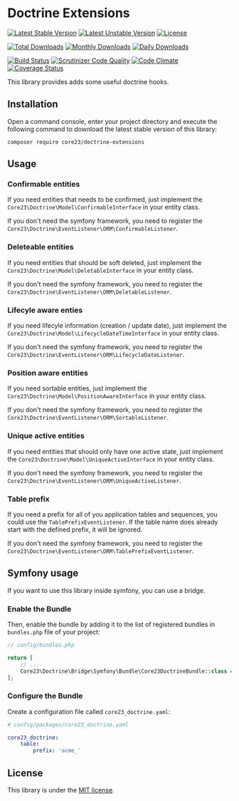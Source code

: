 Doctrine Extensions
===================
[![Latest Stable Version](https://poser.pugx.org/core23/doctrine-extensions/v/stable)](https://packagist.org/packages/core23/doctrine-extensions)
[![Latest Unstable Version](https://poser.pugx.org/core23/doctrine-extensions/v/unstable)](https://packagist.org/packages/core23/doctrine-extensions)
[![License](https://poser.pugx.org/core23/doctrine-extensions/license)](LICENSE.md)

[![Total Downloads](https://poser.pugx.org/core23/doctrine-extensions/downloads)](https://packagist.org/packages/core23/doctrine-extensions)
[![Monthly Downloads](https://poser.pugx.org/core23/doctrine-extensions/d/monthly)](https://packagist.org/packages/core23/doctrine-extensions)
[![Daily Downloads](https://poser.pugx.org/core23/doctrine-extensions/d/daily)](https://packagist.org/packages/core23/doctrine-extensions)

[![Build Status](https://travis-ci.org/core23/doctrine-extensions.svg)](http://travis-ci.org/core23/doctrine-extensions)
[![Scrutinizer Code Quality](https://scrutinizer-ci.com/g/core23/doctrine-extensions/badges/quality-score.png)](https://scrutinizer-ci.com/g/core23/doctrine-extensions/)
[![Code Climate](https://codeclimate.com/github/core23/doctrine-extensions/badges/gpa.svg)](https://codeclimate.com/github/core23/doctrine-extensions)
[![Coverage Status](https://coveralls.io/repos/core23/doctrine-extensions/badge.svg)](https://coveralls.io/r/core23/doctrine-extensions)

This library provides adds some useful doctrine hooks.

## Installation

Open a command console, enter your project directory and execute the following command to download the latest stable version of this library:

```
composer require core23/doctrine-extensions
```

## Usage

### Confirmable entities

If you need entities that needs to be confirmed, just implement the `Core23\Doctrine\Model\ConfirmableInterface`
in your entity class.

If you don't need the symfony framework, you need to register the `Core23\Doctrine\EventListener\ORM\ConfirmableListener`.

### Deleteable entities

If you need entities that should be soft deleted, just implement the `Core23\Doctrine\Model\DeletableInterface`
in your entity class.

If you don't need the symfony framework, you need to register the `Core23\Doctrine\EventListener\ORM\DeletableListener`.

### Lifecyle aware enties

If you need lifecyle information (creation / update date), just implement the `Core23\Doctrine\Model\LifecycleDateTimeInterface`
in your entity class.

If you don't need the symfony framework, you need to register the `Core23\Doctrine\EventListener\ORM\LifecycleDateListener`.

### Position aware entities

If you need sortable entities, just implement the `Core23\Doctrine\Model\PositionAwareInterface`
in your entity class.

If you don't need the symfony framework, you need to register the `Core23\Doctrine\EventListener\ORM\SortableListener`.

### Unique active entities

If you need entities that should only have one active state, just implement the `Core23\Doctrine\Model\UniqueActiveInterface`
in your entity class.

If you don't need the symfony framework, you need to register the `Core23\Doctrine\EventListener\ORM\UniqueActiveListener`.

### Table prefix

If you need a prefix for all of you application tables and sequences, you could use the  `TablePrefixEventListener`. 
If the table name does already start with the defined prefix, it will be ignored.

If you don't need the symfony framework, you need to register the `Core23\Doctrine\EventListener\ORM\TablePrefixEventListener`.

## Symfony usage

If you want to use this library inside symfony, you can use a bridge.

### Enable the Bundle

Then, enable the bundle by adding it to the list of registered bundles in `bundles.php` file of your project:

```php
// config/bundles.php

return [
    // ...
    Core23\Doctrine\Bridge\Symfony\Bundle\Core23DoctrineBundle::class => ['all' => true],
];
```


### Configure the Bundle

Create a configuration file called `core23_doctrine.yaml`:

```yaml
# config/packages/core23_doctrine.yaml

core23_doctrine:
    table:
        prefix: 'acme_'
```


## License

This library is under the [MIT license](LICENSE.md).
